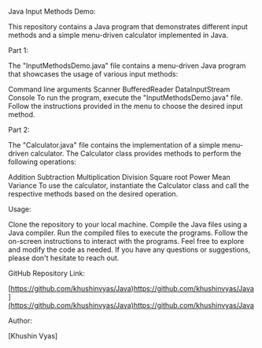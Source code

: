 Java Input Methods Demo:

This repository contains a Java program that demonstrates different input methods and a simple menu-driven calculator implemented in Java.

Part 1:

The "InputMethodsDemo.java" file contains a menu-driven Java program that showcases the usage of various input methods:

Command line arguments
Scanner
BufferedReader
DataInputStream
Console
To run the program, execute the "InputMethodsDemo.java" file. Follow the instructions provided in the menu to choose the desired input method.

Part 2:

The "Calculator.java" file contains the implementation of a simple menu-driven calculator. The Calculator class provides methods to perform the following operations:

Addition
Subtraction
Multiplication
Division
Square root
Power
Mean
Variance
To use the calculator, instantiate the Calculator class and call the respective methods based on the desired operation.

Usage:

Clone the repository to your local machine.
Compile the Java files using a Java compiler.
Run the compiled files to execute the programs.
Follow the on-screen instructions to interact with the programs.
Feel free to explore and modify the code as needed. If you have any questions or suggestions, please don't hesitate to reach out.

GitHub Repository Link:

[https://github.com/khushinvyas/Java)https://github.com/khushinvyas/Java](https://github.com/khushinvyas/Java)https://github.com/khushinvyas/Java

Author:

[Khushin Vyas]
